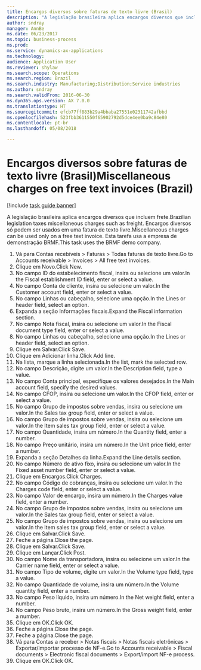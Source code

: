 ```yaml
--- 
title: Encargos diversos sobre faturas de texto livre (Brasil)
description: "A legislação brasileira aplica encargos diversos que incluem frete."
author: sndray
manager: AnnBe
ms.date: 06/23/2017
ms.topic: business-process
ms.prod: 
ms.service: dynamics-ax-applications
ms.technology: 
audience: Application User
ms.reviewer: shylaw
ms.search.scope: Operations
ms.search.region: Brazil
ms.search.industry: Manufacturing;Distribution;Service industries
ms.author: sndray
ms.search.validFrom: 2016-06-30
ms.dyn365.ops.version: AX 7.0.0
ms.translationtype: HT
ms.sourcegitcommit: efcb77ff883b29a4bbaba27551e02311742afbbd
ms.openlocfilehash: 523fbb3611550f65902792d5dce4ee0ba9c84e80
ms.contentlocale: pt-br
ms.lasthandoff: 05/08/2018

---
```

# <a name="miscellaneous-charges-on-free-text-invoices-brazil"></a><span data-ttu-id="7ead3-103">Encargos diversos sobre faturas de texto livre (Brasil)</span><span class="sxs-lookup"><span data-stu-id="7ead3-103">Miscellaneous charges on free text invoices (Brazil)</span></span>

[!include [task guide banner](../../includes/task-guide-banner.md)]

<span data-ttu-id="7ead3-104">A legislação brasileira aplica encargos diversos que incluem frete.</span><span class="sxs-lookup"><span data-stu-id="7ead3-104">Brazilian legislation taxes  miscellaneous charges such as freight.</span></span> <span data-ttu-id="7ead3-105">Encargos diversos só podem ser usados em uma fatura de texto livre.</span><span class="sxs-lookup"><span data-stu-id="7ead3-105">Miscellaneous charges can be used only on a free text invoice.</span></span> <span data-ttu-id="7ead3-106">Esta tarefa usa a empresa de demonstração BRMF.</span><span class="sxs-lookup"><span data-stu-id="7ead3-106">This task uses the BRMF demo company.</span></span>

1. <span data-ttu-id="7ead3-107">Vá para Contas recebíveis > Faturas > Todas faturas de texto livre.</span><span class="sxs-lookup"><span data-stu-id="7ead3-107">Go to Accounts receivable > Invoices > All free text invoices.</span></span>
2. <span data-ttu-id="7ead3-108">Clique em Novo.</span><span class="sxs-lookup"><span data-stu-id="7ead3-108">Click New.</span></span>
3. <span data-ttu-id="7ead3-109">No campo ID do estabelecimento fiscal, insira ou selecione um valor.</span><span class="sxs-lookup"><span data-stu-id="7ead3-109">In the Fiscal establishment ID field, enter or select a value.</span></span>
4. <span data-ttu-id="7ead3-110">No campo Conta de cliente, insira ou selecione um valor.</span><span class="sxs-lookup"><span data-stu-id="7ead3-110">In the Customer account field, enter or select a value.</span></span>
5. <span data-ttu-id="7ead3-111">No campo Linhas ou cabeçalho, selecione uma opção.</span><span class="sxs-lookup"><span data-stu-id="7ead3-111">In the Lines or header field, select an option.</span></span>
6. <span data-ttu-id="7ead3-112">Expanda a seção Informações fiscais.</span><span class="sxs-lookup"><span data-stu-id="7ead3-112">Expand the Fiscal information section.</span></span>
7. <span data-ttu-id="7ead3-113">No campo Nota fiscal, insira ou selecione um valor.</span><span class="sxs-lookup"><span data-stu-id="7ead3-113">In the Fiscal document type field, enter or select a value.</span></span>
8. <span data-ttu-id="7ead3-114">No campo Linhas ou cabeçalho, selecione uma opção.</span><span class="sxs-lookup"><span data-stu-id="7ead3-114">In the Lines or header field, select an option.</span></span>
9. <span data-ttu-id="7ead3-115">Clique em Salvar.</span><span class="sxs-lookup"><span data-stu-id="7ead3-115">Click Save.</span></span>
10. <span data-ttu-id="7ead3-116">Clique em Adicionar linha.</span><span class="sxs-lookup"><span data-stu-id="7ead3-116">Click Add line.</span></span>
11. <span data-ttu-id="7ead3-117">Na lista, marque a linha selecionada.</span><span class="sxs-lookup"><span data-stu-id="7ead3-117">In the list, mark the selected row.</span></span>
12. <span data-ttu-id="7ead3-118">No campo Descrição, digite um valor.</span><span class="sxs-lookup"><span data-stu-id="7ead3-118">In the Description field, type a value.</span></span>
13. <span data-ttu-id="7ead3-119">No campo Conta principal, especifique os valores desejados.</span><span class="sxs-lookup"><span data-stu-id="7ead3-119">In the Main account field, specify the desired values.</span></span>
14. <span data-ttu-id="7ead3-120">No campo CFOP, insira ou selecione um valor.</span><span class="sxs-lookup"><span data-stu-id="7ead3-120">In the CFOP field, enter or select a value.</span></span>
15. <span data-ttu-id="7ead3-121">No campo Grupo de impostos sobre vendas, insira ou selecione um valor.</span><span class="sxs-lookup"><span data-stu-id="7ead3-121">In the Sales tax group field, enter or select a value.</span></span>
16. <span data-ttu-id="7ead3-122">No campo Grupo de impostos sobre vendas, insira ou selecione um valor.</span><span class="sxs-lookup"><span data-stu-id="7ead3-122">In the Item sales tax group field, enter or select a value.</span></span>
17. <span data-ttu-id="7ead3-123">No campo Quantidade, insira um número.</span><span class="sxs-lookup"><span data-stu-id="7ead3-123">In the Quantity field, enter a number.</span></span>
18. <span data-ttu-id="7ead3-124">No campo Preço unitário, insira um número.</span><span class="sxs-lookup"><span data-stu-id="7ead3-124">In the Unit price field, enter a number.</span></span>
19. <span data-ttu-id="7ead3-125">Expanda a seção Detalhes da linha.</span><span class="sxs-lookup"><span data-stu-id="7ead3-125">Expand the Line details section.</span></span>
20. <span data-ttu-id="7ead3-126">No campo Número de ativo fixo, insira ou selecione um valor.</span><span class="sxs-lookup"><span data-stu-id="7ead3-126">In the Fixed asset number field, enter or select a value.</span></span>
21. <span data-ttu-id="7ead3-127">Clique em Encargos.</span><span class="sxs-lookup"><span data-stu-id="7ead3-127">Click Charges.</span></span>
22. <span data-ttu-id="7ead3-128">No campo Código de cobranças, insira ou selecione um valor.</span><span class="sxs-lookup"><span data-stu-id="7ead3-128">In the Charges code field, enter or select a value.</span></span>
23. <span data-ttu-id="7ead3-129">No campo Valor de encargo, insira um número.</span><span class="sxs-lookup"><span data-stu-id="7ead3-129">In the Charges value field, enter a number.</span></span>
24. <span data-ttu-id="7ead3-130">No campo Grupo de impostos sobre vendas, insira ou selecione um valor.</span><span class="sxs-lookup"><span data-stu-id="7ead3-130">In the Sales tax group field, enter or select a value.</span></span>
25. <span data-ttu-id="7ead3-131">No campo Grupo de impostos sobre vendas, insira ou selecione um valor.</span><span class="sxs-lookup"><span data-stu-id="7ead3-131">In the Item sales tax group field, enter or select a value.</span></span>
26. <span data-ttu-id="7ead3-132">Clique em Salvar.</span><span class="sxs-lookup"><span data-stu-id="7ead3-132">Click Save.</span></span>
27. <span data-ttu-id="7ead3-133">Feche a página.</span><span class="sxs-lookup"><span data-stu-id="7ead3-133">Close the page.</span></span>
28. <span data-ttu-id="7ead3-134">Clique em Salvar.</span><span class="sxs-lookup"><span data-stu-id="7ead3-134">Click Save.</span></span>
29. <span data-ttu-id="7ead3-135">Clique em Lançar.</span><span class="sxs-lookup"><span data-stu-id="7ead3-135">Click Post.</span></span>
30. <span data-ttu-id="7ead3-136">No campo Nome da transportadora, insira ou selecione um valor.</span><span class="sxs-lookup"><span data-stu-id="7ead3-136">In the Carrier name field, enter or select a value.</span></span>
31. <span data-ttu-id="7ead3-137">No campo Tipo de volume, digite um valor.</span><span class="sxs-lookup"><span data-stu-id="7ead3-137">In the Volume type field, type a value.</span></span>
32. <span data-ttu-id="7ead3-138">No campo Quantidade de volume, insira um número.</span><span class="sxs-lookup"><span data-stu-id="7ead3-138">In the Volume quantity field, enter a number.</span></span>
33. <span data-ttu-id="7ead3-139">No campo Peso líquido, insira um número.</span><span class="sxs-lookup"><span data-stu-id="7ead3-139">In the Net weight field, enter a number.</span></span>
34. <span data-ttu-id="7ead3-140">No campo Peso bruto, insira um número.</span><span class="sxs-lookup"><span data-stu-id="7ead3-140">In the Gross weight field, enter a number.</span></span>
35. <span data-ttu-id="7ead3-141">Clique em OK.</span><span class="sxs-lookup"><span data-stu-id="7ead3-141">Click OK.</span></span>
36. <span data-ttu-id="7ead3-142">Feche a página.</span><span class="sxs-lookup"><span data-stu-id="7ead3-142">Close the page.</span></span>
37. <span data-ttu-id="7ead3-143">Feche a página.</span><span class="sxs-lookup"><span data-stu-id="7ead3-143">Close the page.</span></span>
38. <span data-ttu-id="7ead3-144">Vá para Contas a receber > Notas fiscais > Notas fiscais eletrônicas > Exportar/importar processo de NF-e.</span><span class="sxs-lookup"><span data-stu-id="7ead3-144">Go to Accounts receivable > Fiscal documents > Electronic fiscal documents > Export/import NF-e process.</span></span>
39. <span data-ttu-id="7ead3-145">Clique em OK.</span><span class="sxs-lookup"><span data-stu-id="7ead3-145">Click OK.</span></span>


